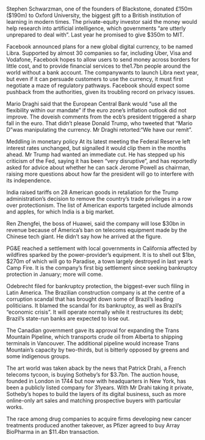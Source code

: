 Stephen Schwarzman, one of the founders of Blackstone, donated £150m ($190m) to Oxford University, the biggest gift to a British institution of learning in modern times. The private-equity investor said the money would help research into artificial intelligence, which governments “are utterly unprepared to deal with”. Last year he promised to give $350m to MIT.

Facebook announced plans for a new global digital currency, to be named Libra. Supported by almost 30 companies so far, including Uber, Visa and Vodafone, Facebook hopes to allow users to send money across borders for little cost, and to provide financial services to the1.7bn people around the world without a bank account. The companywants to launch Libra next year, but even if it can persuade customers to use the currency, it must first negotiate a maze of regulatory pathways. Facebook should expect some pushback from the authorities, given its troubling record on privacy issues.

Mario Draghi said that the European Central Bank would “use all the flexibility within our mandate” if the euro zone’s inflation outlook did not improve. The doveish comments from the ecb’s president triggered a sharp fall in the euro. That didn’t please Donald Trump, who tweeted that “Mario D”was manipulating the currency. Mr Draghi retorted:“We have our remit”.

Meddling in monetary policy
At its latest meeting the Federal Reserve left interest rates unchanged, but signalled it would clip them in the months ahead. Mr Trump had wanted an immediate cut. He has stepped up his criticism of the Fed, saying it has been “very disruptive”, and has reportedly asked for advice about whether he can sack Jerome Powell as chairman, raising more questions about how far the president will go to interfere with its independence.

India raised tariffs on 28 American goods in retaliation for the Trump administration’s decision to remove the country’s trade privileges in a row over protectionism. The list of American exports targeted include almonds and apples, for which India is a big market.

Ren Zhengfei, the boss of Huawei, said the company will lose $30bn in revenue because of America’s ban on telecoms equipment made by the Chinese tech giant. He didn’t say how he arrived at the figure.

PG&E reached a settlement with local governments in California affected by wildfires sparked by the power-provider’s equipment. It is to shell out $1bn, $270m of which will go to Paradise, a town largely destroyed in last year’s Camp Fire. It is the company’s first big settlement since seeking bankruptcy protection in January; more will come.

Odebrecht filed for bankruptcy protection, the biggest-ever such filing in Latin America. The Brazilian construction company is at the centre of a corruption scandal that has brought down some of Brazil’s leading politicians. It blamed the scandal for its bankruptcy, as well as Brazil’s “economic crisis”. It will operate normally while it restructures its debt; Brazil’s state-run banks are expected to lose out.

The Canadian government gave its approval for expanding the Trans Mountain Pipeline, which transports crude oil from Alberta to shipping terminals in Vancouver. The additional pipeline would increase Trans Mountain’s capacity by two-thirds, but is bitterly opposed by greens and some indigenous groups.

The art world was taken aback by the news that Patrick Drahi, a French telecoms tycoon, is buying Sotheby’s for $3.7bn. The auction house, founded in London in 1744 but now with headquarters in New York, has been a publicly listed company for 31years. With Mr Drahi taking it private, Sotheby’s hopes to build the layers of its digital business, such as more online-only art sales and matching prospective buyers with particular works.

The race among drug companies to acquire firms developing new cancer treatments produced another takeover, as Pfizer agreed to buy Array BioPharma in an $11.4bn transaction.